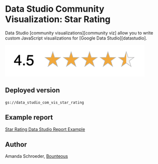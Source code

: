 # Data Studio Community Visualization: Star Rating

Data Studio [community visualizations][community viz] allow you to write custom
JavaScript visualizations for [Google Data Studio][datastudio].

![star rating](./img/star_rating_screenshot.png)

## Deployed version
`gs://data_studio_com_vis_star_rating`

## Example report
[Star Rating Data Studio Report Example](https://datastudio.google.com/reporting/1qQcyuAIwI45Hv-mszKFBokrmoQFb9xJZ/page/LS04)

## Author
Amanda Schroeder, [Bounteous] 

[Bounteous]: https://bounteous.com